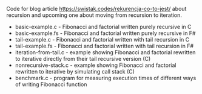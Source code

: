 Code for blog article <https://swistak.codes/rekurencja-co-to-jest/> about recursion and upcoming one about moving from recursion to iteration.

* basic-example.c - Fibonacci and factorial written purely recursive in C
* basic-example.fs - Fibonacci and factorial written purely recursive in F#
* tail-example.c - Fibonacci and factorial written with tail recursion in C
* tail-example.fs - Fibonacci and factorial written with tail recursion in F#
* iteration-from-tail.c - example showing Fibonacci and factorial rewritten to iterative directly from their tail recursive version (C)
* nonrecursive-stack.c - example showing Fibonacci and factorial rewritten to iterative by simulating call stack (C)
* benchmark.c - program for measuring execution times of different ways of writing Fibonacci function
